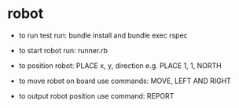 # robot

- to run test run: bundle install and bundle exec rspec

- to start robot run: runner.rb

- to position robot: PLACE x, y, direction  e.g. PLACE 1, 1, NORTH 

- to move robot on board use commands: MOVE, LEFT AND RIGHT

- to output robot position use command: REPORT
